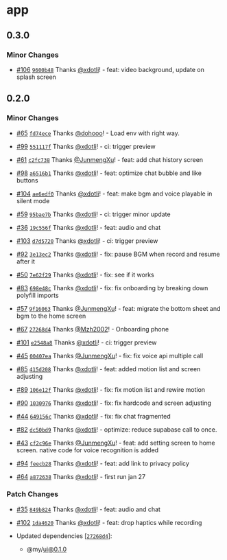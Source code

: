 # app

## 0.3.0

### Minor Changes

- [#106](https://github.com/imaginix-inc/withkimi/pull/106) [`9600b48`](https://github.com/imaginix-inc/withkimi/commit/9600b487a20015fce7cfcc7ee7736c08257c3ac0) Thanks [@xdotli](https://github.com/xdotli)! - feat: video background, update on splash screen

## 0.2.0

### Minor Changes

- [#65](https://github.com/imaginix-inc/withkimi/pull/65) [`fd74ece`](https://github.com/imaginix-inc/withkimi/commit/fd74ecea36bec494a4a83e010544f6672be35587) Thanks [@dohooo](https://github.com/dohooo)! - Load env with right way.

- [#99](https://github.com/imaginix-inc/withkimi/pull/99) [`551117f`](https://github.com/imaginix-inc/withkimi/commit/551117f5f9b080a69bdf02e359df30f2c2503045) Thanks [@xdotli](https://github.com/xdotli)! - ci: trigger preview

- [#61](https://github.com/imaginix-inc/withkimi/pull/61) [`c2fc738`](https://github.com/imaginix-inc/withkimi/commit/c2fc73810b1c664f6e0f5e84f80b03734a199650) Thanks [@JunmengXu](https://github.com/JunmengXu)! - feat: add chat history screen

- [#98](https://github.com/imaginix-inc/withkimi/pull/98) [`a6516b1`](https://github.com/imaginix-inc/withkimi/commit/a6516b12ece3a1b3635ad434bd6297c09d784338) Thanks [@xdotli](https://github.com/xdotli)! - feat: optimize chat bubble and like buttons

- [#104](https://github.com/imaginix-inc/withkimi/pull/104) [`ae6edf0`](https://github.com/imaginix-inc/withkimi/commit/ae6edf03ca34bb0657667707c3fb5102c702d459) Thanks [@xdotli](https://github.com/xdotli)! - feat: make bgm and voice playable in silent mode

- [#59](https://github.com/imaginix-inc/withkimi/pull/59) [`95bae7b`](https://github.com/imaginix-inc/withkimi/commit/95bae7b359d0dbf6734ad9c2b55b63186bdf0595) Thanks [@xdotli](https://github.com/xdotli)! - ci: trigger minor update

- [#36](https://github.com/imaginix-inc/withkimi/pull/36) [`19c556f`](https://github.com/imaginix-inc/withkimi/commit/19c556f66721a3acb1cf69055551eaa1951cf441) Thanks [@xdotli](https://github.com/xdotli)! - feat: audio and chat

- [#103](https://github.com/imaginix-inc/withkimi/pull/103) [`d7d5720`](https://github.com/imaginix-inc/withkimi/commit/d7d5720118816404dd8cab3621050c291ecd9d37) Thanks [@xdotli](https://github.com/xdotli)! - ci: trigger preview

- [#92](https://github.com/imaginix-inc/withkimi/pull/92) [`3e13ec2`](https://github.com/imaginix-inc/withkimi/commit/3e13ec2cfbcfaae696373214d6bb1ecc20bab7ac) Thanks [@xdotli](https://github.com/xdotli)! - fix: pause BGM when record and resume after it

- [#50](https://github.com/imaginix-inc/withkimi/pull/50) [`7e62f29`](https://github.com/imaginix-inc/withkimi/commit/7e62f29c5318c051097858425593555937e54ff4) Thanks [@xdotli](https://github.com/xdotli)! - fix: see if it works

- [#83](https://github.com/imaginix-inc/withkimi/pull/83) [`698e48c`](https://github.com/imaginix-inc/withkimi/commit/698e48c2dd9406ae044208090aba3a078b0c09e1) Thanks [@xdotli](https://github.com/xdotli)! - fix: fix onboarding by breaking down polyfill imports

- [#57](https://github.com/imaginix-inc/withkimi/pull/57) [`9f16063`](https://github.com/imaginix-inc/withkimi/commit/9f160639d2a3431db41ed0719a3e7468ebde646f) Thanks [@JunmengXu](https://github.com/JunmengXu)! - feat: migrate the bottom sheet and bgm to the home screen

- [#67](https://github.com/imaginix-inc/withkimi/pull/67) [`27268d4`](https://github.com/imaginix-inc/withkimi/commit/27268d4a5532690ac813000b9b762dd7def42b8b) Thanks [@Mzh2002](https://github.com/Mzh2002)! - Onboarding phone

- [#101](https://github.com/imaginix-inc/withkimi/pull/101) [`e2548a8`](https://github.com/imaginix-inc/withkimi/commit/e2548a88e00fa371d79ee24bb71588c3154b6faa) Thanks [@xdotli](https://github.com/xdotli)! - ci: trigger preview

- [#45](https://github.com/imaginix-inc/withkimi/pull/45) [`00407ea`](https://github.com/imaginix-inc/withkimi/commit/00407eaf50a3a03bc6780014832e0511bbcb534a) Thanks [@JunmengXu](https://github.com/JunmengXu)! - fix: fix voice api multiple call

- [#85](https://github.com/imaginix-inc/withkimi/pull/85) [`415d208`](https://github.com/imaginix-inc/withkimi/commit/415d20835b1ecd87b640902eee43081492c71746) Thanks [@xdotli](https://github.com/xdotli)! - feat: added motion list and screen adjusting

- [#89](https://github.com/imaginix-inc/withkimi/pull/89) [`106e12f`](https://github.com/imaginix-inc/withkimi/commit/106e12f4c7973c523e843aecdbb4ee9c120c11f6) Thanks [@xdotli](https://github.com/xdotli)! - fix: fix motion list and rewire motion

- [#90](https://github.com/imaginix-inc/withkimi/pull/90) [`1030976`](https://github.com/imaginix-inc/withkimi/commit/1030976097e8615bd7a52294cc35265345eda032) Thanks [@xdotli](https://github.com/xdotli)! - fix: fix hardcode and screen adjusting

- [#44](https://github.com/imaginix-inc/withkimi/pull/44) [`649156c`](https://github.com/imaginix-inc/withkimi/commit/649156c8c28c234654e092527d470b7591f0762a) Thanks [@xdotli](https://github.com/xdotli)! - fix: fix chat fragmented

- [#82](https://github.com/imaginix-inc/withkimi/pull/82) [`dc50bd9`](https://github.com/imaginix-inc/withkimi/commit/dc50bd99c10cd0546e640e6df9a49a46a9e87269) Thanks [@xdotli](https://github.com/xdotli)! - optimize: reduce supabase call to once.

- [#43](https://github.com/imaginix-inc/withkimi/pull/43) [`cf2c96e`](https://github.com/imaginix-inc/withkimi/commit/cf2c96e9ac2df2b82cfb66ec4da5a98773af54e0) Thanks [@JunmengXu](https://github.com/JunmengXu)! - feat: add setting screen to home screen. native code for voice recognition is added

- [#94](https://github.com/imaginix-inc/withkimi/pull/94) [`feecb28`](https://github.com/imaginix-inc/withkimi/commit/feecb2855c6b9d1eeaa66582dc8d50a5a859138d) Thanks [@xdotli](https://github.com/xdotli)! - feat: add link to privacy policy

- [#64](https://github.com/imaginix-inc/withkimi/pull/64) [`a872638`](https://github.com/imaginix-inc/withkimi/commit/a8726389c55546cedba34eecdfc222ab8231203b) Thanks [@xdotli](https://github.com/xdotli)! - first run jan 27

### Patch Changes

- [#35](https://github.com/imaginix-inc/withkimi/pull/35) [`849b824`](https://github.com/imaginix-inc/withkimi/commit/849b824cd93621161a5f15ad724e1e80447fe8ae) Thanks [@xdotli](https://github.com/xdotli)! - feat: audio and chat

- [#102](https://github.com/imaginix-inc/withkimi/pull/102) [`1da4620`](https://github.com/imaginix-inc/withkimi/commit/1da4620f24e907b575ec2b3e26a71c7d5f0b12e3) Thanks [@xdotli](https://github.com/xdotli)! - feat: drop haptics while recording

- Updated dependencies [[`27268d4`](https://github.com/imaginix-inc/withkimi/commit/27268d4a5532690ac813000b9b762dd7def42b8b)]:
  - @my/ui@0.1.0

